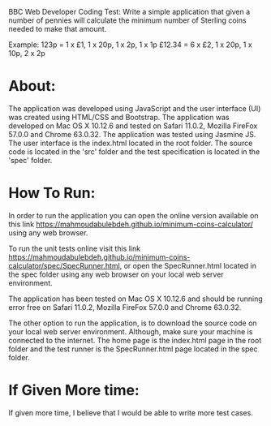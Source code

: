 BBC Web Developer Coding Test: Write a simple application that given a number of pennies will calculate the minimum number of Sterling coins needed to make that amount.

Example:
123p = 1 x £1, 1 x 20p, 1 x 2p, 1 x 1p
£12.34 = 6 x £2, 1 x 20p, 1 x 10p, 2 x 2p

# About:
The application was developed using JavaScript and the user interface (UI) was created using HTML/CSS and Bootstrap.
The application was developed on Mac OS X 10.12.6 and tested on Safari 11.0.2, Mozilla FireFox 57.0.0 and Chrome 63.0.32.
The application was tested using Jasmine JS.
The user interface is the index.html located in the root folder.
The source code is located in the 'src' folder and the test specification is located in the 'spec' folder.

# How To Run:
In order to run the application you can open the online version available on this link https://mahmoudabulebdeh.github.io/minimum-coins-calculator/ using any web browser.

To run the unit tests online visit this link https://mahmoudabulebdeh.github.io/minimum-coins-calculator/spec/SpecRunner.html, or open the SpecRunner.html located in the spec folder using any web browser on your local web server environment.

The application has been tested on Mac OS X 10.12.6 and should be running error free on Safari 11.0.2, Mozilla FireFox 57.0.0 and Chrome 63.0.32.

The other option to run the application, is to download the source code on your local web server environment. Although, make sure your machine is connected to the internet. The home page is the index.html page in the root folder and the test runner is the SpecRunner.html page located in the spec folder.


# If Given More time:
If given more time, I believe that I would be able to write more test cases.
